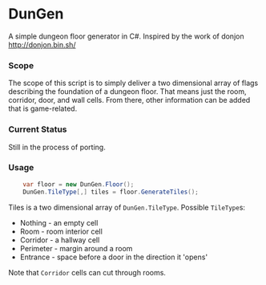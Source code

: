 # DunGen

A simple dungeon floor generator in C#. Inspired by the work of donjon http://donjon.bin.sh/

### Scope

The scope of this script is to simply deliver a two dimensional array of flags describing the foundation of a dungeon floor. That means just the room, corridor, door, and wall cells. From there, other information can be added that is game-related. 

### Current Status

Still in the process of porting.

### Usage

```csharp
	var floor = new DunGen.Floor();
	DunGen.TileType[,] tiles = floor.GenerateTiles();

```

Tiles is a two dimensional array of `DunGen.TileType`. Possible `TileType`s:

- Nothing - an empty cell
- Room - room interior cell
- Corridor - a hallway cell
- Perimeter - margin around a room
- Entrance - space before a door in the direction it 'opens'

Note that `Corridor` cells can cut through rooms.


